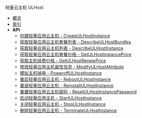 <div class="sidebar_title icon__ulhost">轻量云主机 ULHost</div>


- [概览](api/ucompshare-api/README.md)
- [索引](api/ucompshare-api/index.md)
- **API**
    - [创建轻量应用云主机 - CreateULHostInstance](api/ucompshare-api/create_ul_host_instance)
    - [获取轻量应用云主机套餐列表 - DescribeULHostBundles](api/ucompshare-api/describe_ul_host_bundles)
    - [获取轻量应用云主机列表 - DescribeULHostInstance](api/ucompshare-api/describe_ul_host_instance)
    - [获取轻量应用云主机套餐价格 - GetULHostInstancePrice](api/ucompshare-api/get_ul_host_instance_price)
    - [获取主机续费价格 - GetULHostRenewPrice](api/ucompshare-api/get_ul_host_renew_price)
    - [修改轻量应用主机属性信息 - ModifyULHostAttribute](api/ucompshare-api/modify_ul_host_attribute)
    - [模拟主机掉电 - PoweroffULHostInstance](api/ucompshare-api/poweroff_ul_host_instance)
    - [重启轻量应用云主机 - RebootULHostInstance](api/ucompshare-api/reboot_ul_host_instance)
    - [重装轻量应用云主机 - ReinstallULHostInstance](api/ucompshare-api/reinstall_ul_host_instance)
    - [重置轻量应用云主机密码 - ResetULHostInstancePassword](api/ucompshare-api/reset_ul_host_instance_password)
    - [启动轻量应用主机 - StartULHostInstance](api/ucompshare-api/start_ul_host_instance)
    - [关闭轻量应用云主机 - StopULHostInstance](api/ucompshare-api/stop_ul_host_instance)
    - [删除轻量应用云主机 - TerminateULHostInstance](api/ucompshare-api/terminate_ul_host_instance)
